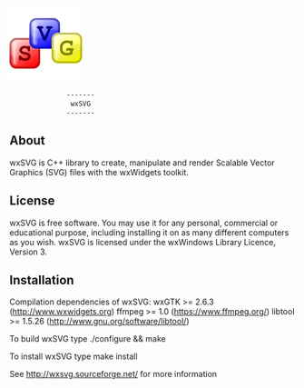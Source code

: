 ![logo](index_files/wxSvgBlocks128.png)

                  -------
                   wxSVG
                  -------
About
-------
wxSVG is C++ library to create, manipulate and render Scalable Vector Graphics (SVG) files with the wxWidgets toolkit.

License
-------
wxSVG is free software. You may use it for any personal, commercial or educational purpose, including installing it on
as many different computers as you wish. wxSVG is licensed under the wxWindows Library Licence, Version 3.

Installation
------------
Compilation dependencies of wxSVG:
    wxGTK >= 2.6.3 (http://www.wxwidgets.org)
    ffmpeg >= 1.0 (https://www.ffmpeg.org/)
    libtool >= 1.5.26 (http://www.gnu.org/software/libtool/)

To build wxSVG type
	./configure && make

To install wxSVG type
	make install


See http://wxsvg.sourceforge.net/ for more information
